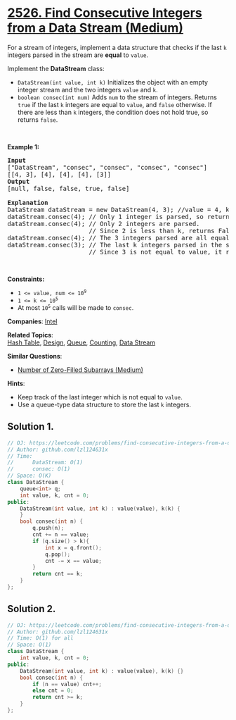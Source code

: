 # [2526. Find Consecutive Integers from a Data Stream (Medium)](https://leetcode.com/problems/find-consecutive-integers-from-a-data-stream)

<p>For a stream of integers, implement a data structure that checks if the last <code>k</code> integers parsed in the stream are <strong>equal</strong> to <code>value</code>.</p>

<p>Implement the <strong>DataStream</strong> class:</p>

<ul>
	<li><code>DataStream(int value, int k)</code> Initializes the object with an empty integer stream and the two integers <code>value</code> and <code>k</code>.</li>
	<li><code>boolean consec(int num)</code> Adds <code>num</code> to the stream of integers. Returns <code>true</code> if the last <code>k</code> integers are equal to <code>value</code>, and <code>false</code> otherwise. If there are less than <code>k</code> integers, the condition does not hold true, so returns <code>false</code>.</li>
</ul>

<p>&nbsp;</p>
<p><strong class="example">Example 1:</strong></p>

<pre>
<strong>Input</strong>
[&quot;DataStream&quot;, &quot;consec&quot;, &quot;consec&quot;, &quot;consec&quot;, &quot;consec&quot;]
[[4, 3], [4], [4], [4], [3]]
<strong>Output</strong>
[null, false, false, true, false]

<strong>Explanation</strong>
DataStream dataStream = new DataStream(4, 3); //value = 4, k = 3 
dataStream.consec(4); // Only 1 integer is parsed, so returns False. 
dataStream.consec(4); // Only 2 integers are parsed.
                      // Since 2 is less than k, returns False. 
dataStream.consec(4); // The 3 integers parsed are all equal to value, so returns True. 
dataStream.consec(3); // The last k integers parsed in the stream are [4,4,3].
                      // Since 3 is not equal to value, it returns False.
</pre>

<p>&nbsp;</p>
<p><strong>Constraints:</strong></p>

<ul>
	<li><code>1 &lt;= value, num &lt;= 10<sup>9</sup></code></li>
	<li><code>1 &lt;= k &lt;= 10<sup>5</sup></code></li>
	<li>At most <code>10<sup>5</sup></code> calls will be made to <code>consec</code>.</li>
</ul>


**Companies**:
[Intel](https://leetcode.com/company/intel)

**Related Topics**:  
[Hash Table](https://leetcode.com/tag/hash-table), [Design](https://leetcode.com/tag/design), [Queue](https://leetcode.com/tag/queue), [Counting](https://leetcode.com/tag/counting), [Data Stream](https://leetcode.com/tag/data-stream)

**Similar Questions**:
* [Number of Zero-Filled Subarrays (Medium)](https://leetcode.com/problems/number-of-zero-filled-subarrays)

**Hints**:
* Keep track of the last integer which is not equal to <code>value</code>.
* Use a queue-type data structure to store the last <code>k</code> integers.

## Solution 1.

```cpp
// OJ: https://leetcode.com/problems/find-consecutive-integers-from-a-data-stream
// Author: github.com/lzl124631x
// Time:
//      DataStream: O(1)
//      consec: O(1)
// Space: O(K)
class DataStream {
    queue<int> q;
    int value, k, cnt = 0;
public:
    DataStream(int value, int k) : value(value), k(k) {
    }
    bool consec(int n) {
        q.push(n);
        cnt += n == value;
        if (q.size() > k){
            int x = q.front();
            q.pop();
            cnt -= x == value;
        }
        return cnt == k;
    }
};
```

## Solution 2.

```cpp
// OJ: https://leetcode.com/problems/find-consecutive-integers-from-a-data-stream
// Author: github.com/lzl124631x
// Time: O(1) for all
// Space: O(1)
class DataStream {
    int value, k, cnt = 0;
public:
    DataStream(int value, int k) : value(value), k(k) {}
    bool consec(int n) {
        if (n == value) cnt++;
        else cnt = 0;
        return cnt >= k;
    }
};
```